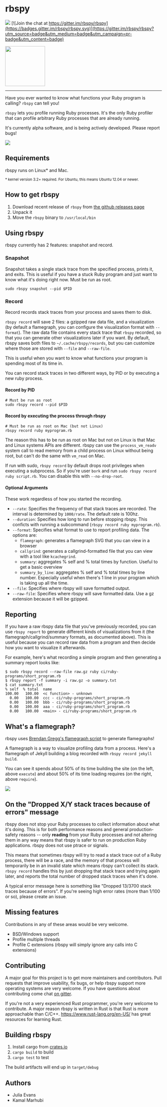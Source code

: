 # rbspy

<a href="https://travis-ci.org/rbspy/rbspy"><img src="https://travis-ci.org/rbspy/rbspy.svg"></a>
[![Join the chat at https://gitter.im/rbspy/rbspy](https://badges.gitter.im/rbspy/rbspy.svg)](https://gitter.im/rbspy/rbspy?utm_source=badge&utm_medium=badge&utm_campaign=pr-badge&utm_content=badge)

<img src="https://github.com/rbspy/rbspy/raw/master/logo/rbspy.png" width="128px">

----

Have you ever wanted to know what functions your Ruby program is calling? `rbspy` can tell you!

`rbspy` lets you profile running Ruby processes. It's the only Ruby profiler that can profile
arbitrary Ruby processes that are already running.

It's currently alpha software, and is being actively developed. Please report bugs!

<img src="https://user-images.githubusercontent.com/817739/35197779-dfae334e-feb2-11e7-95f5-02d80a39e5bb.gif">

## Requirements

rbspy runs on Linux\* and Mac.

<small>
* kernel version 3.2+ required. For Ubuntu, this means Ubuntu 12.04 or newer.
</small>


## How to get rbspy

1. Download recent release of `rbspy` from [the github releases page](https://github.com/rbspy/rbspy/releases)
2. Unpack it
3. Move the `rbspy` binary to `/usr/local/bin`

## Using rbspy

rbspy currently has 2 features: snapshot and record.

### Snapshot

Snapshot takes a single stack trace from the specified process, prints it, and exits. This is
useful if you have a stuck Ruby program and just want to know what it's doing right now.  Must be
run as root.

```
sudo rbspy snapshot --pid $PID
```

### Record

Record records stack traces from your process and saves them to disk.

`rbspy record` will save 2 files: a gzipped raw data file, and a visualization (by default a flamegraph, you
can configure the visualization format with `--format`). The raw data file contains every stack
trace that `rbspy` recorded, so that you can generate other visualizations later if you want. By
default, rbspy saves both files to `~/.cache/rbspy/records`, but you can customize where those are
stored with `--file` and `--raw-file`.

This is useful when you want to know what functions your program is spending most of its time in.

You can record stack traces in two different ways, by PID or by executing a new ruby process.

#### Record by PID

```
# Must be run as root
sudo rbspy record --pid $PID
```

#### Record by executing the process through rbspy

```
# Must be run as root on Mac (but not Linux)
rbspy record ruby myprogram.rb
```

The reason this has to be run as root on Mac but not on Linux is that Mac and Linux systems APIs are
different. rbspy can use the `process_vm_readv` system call to read memory from a child process on
Linux without being root, but can't do the same with `vm_read` on Mac.

If run with sudo, `rbspy record` by default drops root privileges when executing a subprocess. So if
you're user `bork` and run `sudo rbspy record ruby script.rb`. You can disable this with
`--no-drop-root`.

#### Optional Arguments

These work regardless of how you started the recording. 

 * `--rate`: Specifies the frequency of that stack traces are recorded. The interval is determined by `1000/rate`. The default rate is 100hz.
 * `--duration`: Specifies how long to run before stopping rbspy. This conficts with running a subcommand (`rbspy record ruby myprogram.rb`).
 * `--format`: Specifies what format to use to report profiling data. The options are:
   * `flamegraph`: generates a flamegraph SVG that you can view in a browser
   * `callgrind`: generates a callgrind-formatted file that you can view with a tool like
     `kcachegrind`.
   * `summary`: aggregates % self and % total times by function. Useful to get a basic overview
   * `summary_by_line`: aggregates % self and % total times by line number. Especially useful when
      there's 1 line in your program which is taking up all the time.
 * `--file`: Specifies where rbspy will save formatted output. 
 * `--raw-file`: Specifies where rbspy will save formatted data. Use a gz extension because it will be gzipped.

## Reporting

If you have a raw rbspy data file that you've previously recorded, you can use `rbspy report` to
generate different kinds of visualizations from it (the flamegraph/callgrind/summary formats, as
documented above). This is useful because you can record raw data from a program and then decide how
you want to visualize it afterwards.

For example, here's what recording a simple program and then generating a summary report looks like:

```
$ sudo rbspy record --raw-file raw.gz ruby ci/ruby-programs/short_program.rb
$ rbspy report -f summary -i raw.gz -o summary.txt
$ cat summary.txt
% self  % total  name
100.00   100.00  <c function> - unknown
  0.00   100.00  ccc - ci/ruby-programs/short_program.rb
  0.00   100.00  bbb - ci/ruby-programs/short_program.rb
  0.00   100.00  aaa - ci/ruby-programs/short_program.rb
  0.00   100.00  <main> - ci/ruby-programs/short_program.rb
```

## What's a flamegraph?

rbspy uses [Brendan Gregg's flamegraph script](https://github.com/brendangregg/flamegraph) to
generate flamegraphs!

A flamegraph is a way to visualize profiling data from a process. Here's a flamegraph of
Jekyll building a blog recorded with `rbspy record jekyll build`.

You can see it spends about 50% of its time building the site (on the left, above `execute`) and
about 50% of its time loading requires (on the right, above `require`).

<a href="https://user-images.githubusercontent.com/817739/35201793-3a16071a-feec-11e7-8583-e1fa3c5e14b2.png">
<img src="https://user-images.githubusercontent.com/817739/35201793-3a16071a-feec-11e7-8583-e1fa3c5e14b2.png">
</a>

## On the "Dropped X/Y stack traces because of errors" message

rbspy does not stop your Ruby processes to collect information about what it's doing. This is for
both performance reasons and general production-safety reasons -- only **reading** from your Ruby
processes and not altering them in any way means that rbspy is safer to run on production Ruby
applications. rbspy does not use ptrace or signals.

This means that sometimes rbspy will try to read a stack trace out of a Ruby process, there will be
a race, and the memory of that process will temporarily be in an invalid state which means rbspy
can't collect its stack. `rbspy record` handles this by just dropping that stack trace and trying
again later, and reports the total number of dropped stack traces when it's done.

A typical error message here is something like "Dropped 13/3700 stack traces because of errors". If
you're seeing high error rates (more than 1/100 or so), please create an issue.

## Missing features

Contributions in any of these areas would be very welcome.

* BSD/Windows support
* Profile multiple threads
* Profile C extensions (rbspy will simply ignore any calls into C extensions)

## Contributing

A major goal for this project is to get more maintainers and contributors. Pull requests that
improve usability, fix bugs, or help rbspy support more operating systems are very welcome. If you
have questions about contributing come chat [on gitter](https://gitter.im/rbspy/rbspy).

If you're not a very experienced Rust programmer, you're very welcome to contribute. A major reason
rbspy is written in Rust is that Rust is more approachable than C/C++.
https://www.rust-lang.org/en-US/ has great resources for learning Rust.

## Building rbspy

1. Install cargo from [crates.io](https://crates.io/)
1. `cargo build` to build
1. `cargo test` to test

The build artifacts will end up in `target/debug`

## Authors

* Julia Evans
* Kamal Marhubi
